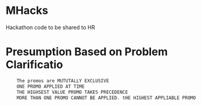 # MHacks
Hackathon code to be shared to HR

# Presumption Based on Problem Clarificatio
```bash
    The promos are MUTUTALLY EXCLUSIVE
    ONE PROMO APPLIED AT TIME
    THE HIGHSEST VALUE PROMO TAKES PRECEDENCE
    MORE THAN ONE PROMO CANNOT BE APPLIED. tHE HIGHEST APPLIABLE PROMO ONLY WILL BE APPLIED
```
